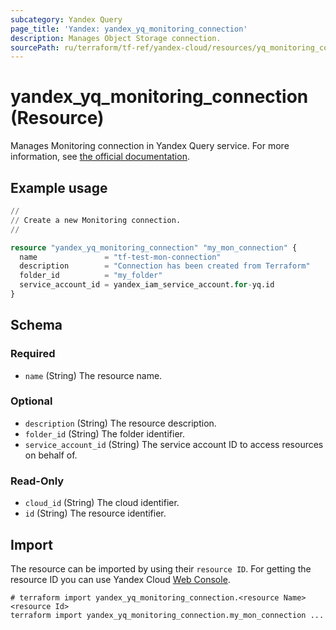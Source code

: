 ```yaml
---
subcategory: Yandex Query
page_title: 'Yandex: yandex_yq_monitoring_connection'
description: Manages Object Storage connection.
sourcePath: ru/terraform/tf-ref/yandex-cloud/resources/yq_monitoring_connection.md
---
```


# yandex_yq_monitoring_connection (Resource)

Manages Monitoring connection in Yandex Query service. For more information, see [the official documentation](https://yandex.cloud/docs/query/concepts/glossary#connection).

## Example usage

```terraform
//
// Create a new Monitoring connection.
//

resource "yandex_yq_monitoring_connection" "my_mon_connection" {
  name               = "tf-test-mon-connection"
  description        = "Connection has been created from Terraform"
  folder_id          = "my_folder"
  service_account_id = yandex_iam_service_account.for-yq.id
}
```

<!-- schema generated by tfplugindocs -->
## Schema

### Required

- `name` (String) The resource name.

### Optional

- `description` (String) The resource description.
- `folder_id` (String) The folder identifier.
- `service_account_id` (String) The service account ID to access resources on behalf of.

### Read-Only

- `cloud_id` (String) The cloud identifier.
- `id` (String) The resource identifier.

## Import

The resource can be imported by using their `resource ID`. For getting the resource ID you can use Yandex Cloud [Web Console](https://console.yandex.cloud).

```shell
# terraform import yandex_yq_monitoring_connection.<resource Name> <resource Id>
terraform import yandex_yq_monitoring_connection.my_mon_connection ...
```

